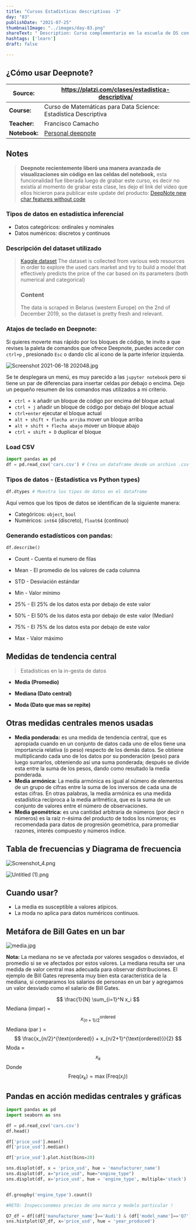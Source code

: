 ```yaml
---
title: "Cursos Estadísticas descriptivas -3"
day: "83"
publishDate: "2021-07-25"
thumbnailImage: "../images/day-83.png"
shareText: " Description: Curso complementario en la escuela de DS con platzi "
hashtags: ['learn']
draft: false

---
```


## ¿Cómo usar Deepnote?

| Source:       | https://platzi.com/clases/estadistica-descriptiva/           |
  | ------------- | ------------------------------------------------------------ |
  | **Course:**   | Curso de Matemáticas para Data Science: Estadística Descriptiva |
  | **Teacher:**  | Francisco Camacho                                            |
  | **Notebook:** | [Personal deepnote](https://deepnote.com/project/curso-estadistica-descriptiva-2021-Duplicate-7uTueWZDQ-aKrq24bLdf2A) |


## Notes 

> **Deepnote recientemente liberó una manera avanzada de visualizaciones sin código en las celdas del notebook,** esta funcionalidad fue liberada luego de grabar este curso, es decir no existía al momento de grabar esta clase, les dejo el link del vídeo que ellos hicieron para publicar este update del producto: [DeepNote new char features without code](https://www.youtube.com/watch?v=3PhEO41WVLQ)

### Tipos de datos en estadística inferencial

- Datos categóricos: ordinales y nominales
- Datos numéricos: discretos y continuos

### Descripción del dataset utilizado

> [Kaggle dataset](https://www.kaggle.com/lepchenkov/usedcarscatalog) The dataset is collected from various web resources in order to explore the used cars market and try to build a model that effectively predicts the price of the car based on its parameters (both numerical and categorical)
>
> ### Content
>
> The data is scraped in Belarus (western Europe) on the 2nd of December 2019, so the dataset is pretty fresh and relevant.

### Atajos de teclado en Deepnote:

Si quieres moverte mas rápido por los bloques de código, te invito a que revises la paleta de comandos que ofrece Deepnote, puedes acceder con `ctrl+p` , presionado `Esc` o dando clic al icono de la parte inferior izquierda.

![Screenshot 2021-06-18 202048.jpg](https://static.platzi.com/media/user_upload/Screenshot%202021-06-18%20202048-e1bd8794-8eac-4ea9-aecc-6c04186ec7ba.jpg)

Se te desplegara un menú, es muy parecido a las `jupyter notebook` pero si tiene un par de diferencias para insertar celdas por debajo o encima. Dejo un pequeño resumen de los comandos mas utilizados a mi criterio.

- `ctrl + k` añadir un bloque de código por encima del bloque actual
- `ctrl + j` añadir un bloque de código por debajo del bloque actual
- `ctrl+enter` ejecutar el bloque actual
- `alt + shift + flecha arriba` mover un bloque arriba
- `alt + shift + flecha abajo` mover un bloque abajo
- `ctrl + shift + D` duplicar el bloque

### Load CSV

```python
import pandas as pd
df = pd.read_csv('cars.csv') # Crea un dataframe desde un archivo .csv
```

### Tipos de datos - (Estadística vs Python types)

```Python
df.dtypes # Muestra los tipos de datos en el dataframe
```

Aquí vemos que los tipos de datos se identifican de la siguiente manera:

- Categóricos: `object`, `bool`
- Numéricos: `int64` (discreto), `float64` (continuo)

### Generando estadísticos con pandas:

```python 
df.describe()
```

* Count  - Cuenta el numero de filas

* Mean   - El promedio de los valores de cada columna

* STD  - Desviación estándar

* Min   - Valor mínimo 

* 25%  -  El 25% de los datos esta por debajo de este valor

* 50%  - El 50% de los datos esta por debajo de este valor (Median)

* 75%  - El 75% de los datos esta por debajo de este valor

* Max  - Valor máximo

  

## Medidas de tendencia central

> Estadísticas en la in-gesta de datos

* **Media (Promedio)**

* **Mediana (Dato central)**
* **Moda (Dato que mas se repite)**

## Otras medidas centrales menos usadas

- **Media ponderada:** es una medida de tendencia central, que es apropiada cuando en un conjunto de datos cada uno de ellos tiene una importancia relativa (o peso) respecto de los demás datos. Se obtiene multiplicando cada uno de los datos por su ponderación (peso) para luego sumarlos, obteniendo así una suma ponderada; después se divide esta entre la suma de los pesos, dando como resultado la media ponderada.
- **Media armónica:** La media armónica es igual al número de elementos de un grupo de cifras entre la suma de los inversos de cada una de estas cifras.
  En otras palabras, la media armónica es una medida estadística recíproca a la media aritmética, que es la suma de un conjunto de valores entre el número de observaciones.
- **Media geométrica:** es una cantidad arbitraria de números (por decir n números) es la raíz n-ésima del producto de todos los números; es recomendada para datos de progresión geométrica, para promediar razones, interés compuesto y números índice.

## Tabla de frecuencias y Diagrama de frecuencia

![Screenshot_4.png](https://static.platzi.com/media/user_upload/Screenshot_4-8b680ddc-98de-4392-8bd9-ceae687c85a4.jpg)

![Untitled (1).png](https://static.platzi.com/media/user_upload/Untitled%20%281%29-6c9ab365-1d8c-4325-96ab-37f9687a2371.jpg)

## Cuando usar? 

* La media es susceptible a valores atípicos.
* La moda no aplica para datos numéricos continuos. 

## Metáfora de Bill Gates en un bar

![media.jpg](https://static.platzi.com/media/user_upload/media-c8e7f52b-5ffa-47e4-b3ec-a9e2959b8a63.jpg)

**Nota:** La mediana no se ve afectada por valores sesgados o desviados,  el promedio si se ve afectados por estos valores. La mediana resulta ser una medida de valor central mas adecuada para observar distribuciones. El ejemplo de Bill Gates representa muy bien esta característica de la mediana, si comparamos los salarios de personas en un bar y agregamos un valor desviado como el salario de Bill Gates. 


$$
\frac{1}{N} \sum_{i=1}^N x_i
$$
Mediana (impar) = 
$$
x_{(n+1)/2}^{\text{ordered}}
$$
Mediana (par ) =
$$
\frac{x_{n/2}^{\text{ordered}} + x_{n/2+1}^{\text{ordered}}}{2}
$$
Moda = 
$$
x_k
$$
Donde 
$$
\text{Freq}(x_k) = \max{(\text{Freq}(x_i))}
$$




## Pandas en acción medidas centrales y gráficas

```python
import pandas as pd 
import seaborn as sns

df = pd.read_csv('cars.csv')
df.head()

df['price_usd'].mean()
df['price_usd'].median()

df['price_usd'].plot.hist(bins=20)

sns.displot(df, x = 'price_usd', hue = 'manufacturer_name')
sns.displot(df, x="price_usd", hue="engine_type")
sns.displot(df, x='price_usd', hue = 'engine_type', multiple='stack')


df.groupby('engine_type').count()

#RETO: Inspeccionemos precios de una marca y modelo particular !

Q7_df = df[(df['manufacturer_name']=='Audi') & (df['model_name']=='Q7')]
sns.histplot(Q7_df, x='price_usd', hue = 'year_produced')

```

